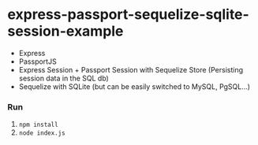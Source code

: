 # express-passport-sequelize-sqlite-session-example

- Express
- PassportJS
- Express Session + Passport Session with Sequelize Store (Persisting session data in the SQL db)
- Sequelize with SQLite (but can be easily switched to MySQL, PgSQL...)

### Run

1. `npm install`
2. `node index.js`
